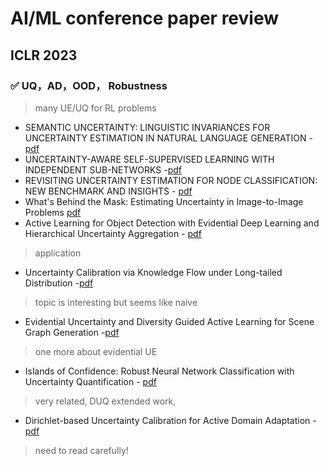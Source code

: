 
# AI/ML conference paper review

## ICLR 2023  


### ✅  UQ，AD，OOD， Robustness

> many UE/UQ for RL problems 

- SEMANTIC UNCERTAINTY: LINGUISTIC INVARIANCES FOR UNCERTAINTY ESTIMATION IN NATURAL LANGUAGE GENERATION - [pdf](https://openreview.net/pdf?id=VD-AYtP0dve)
- UNCERTAINTY-AWARE SELF-SUPERVISED LEARNING WITH INDEPENDENT SUB-NETWORKS -[pdf](https://openreview.net/pdf?id=CLmXXljIf__)
- REVISITING UNCERTAINTY ESTIMATION FOR NODE CLASSIFICATION: NEW BENCHMARK AND INSIGHTS - [pdf](https://openreview.net/pdf?id=DB3BH3arU2Y)
- What's Behind the Mask: Estimating Uncertainty in Image-to-Image Problems [pdf](https://openreview.net/pdf?id=kzqRIEHBgH)
- Active Learning for Object Detection with Evidential Deep Learning and Hierarchical Uncertainty Aggregation - [pdf](https://openreview.net/pdf?id=MnEjsw-vj-X)
> application

- Uncertainty Calibration via Knowledge Flow under Long-tailed Distribution -[pdf](https://openreview.net/pdf?id=GLOtO2QbNp)
>  topic is interesting but seems like naive 

- Evidential Uncertainty and Diversity Guided Active Learning for Scene Graph Generation -[pdf](https://openreview.net/pdf?id=xI1ZTtVOtlz)
> one more about evidential UE

- Islands of Confidence: Robust Neural Network Classification with Uncertainty Quantification - [pdf](https://openreview.net/pdf?id=pNnXjO3q82)
> very related, DUQ extended work, 

- Dirichlet-based Uncertainty Calibration for Active Domain Adaptation  -[pdf](https://openreview.net/pdf?id=4WM4cy42B81)
> need to read carefully! 
